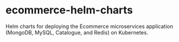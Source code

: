 # ecommerce-helm-charts
Helm charts for deploying the Ecommerce microservices application (MongoDB, MySQL, Catalogue, and Redis) on Kubernetes.

